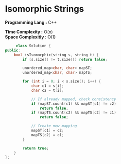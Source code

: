 # Isomorphic Strings

**Programming Lang :** C++

**Time Complexity :** O(n)  
**Space Complexitiy :** O(1)

 

```cpp
     class Solution {
public:
    bool isIsomorphic(string s, string t) {
        if (s.size() != t.size()) return false;

        unordered_map<char, char> mapST;
        unordered_map<char, char> mapTS;

        for (int i = 0; i < s.size(); i++) {
            char c1 = s[i];
            char c2 = t[i];

            // If already mapped, check consistency
            if (mapST.count(c1) && mapST[c1] != c2)
                return false;
            if (mapTS.count(c2) && mapTS[c2] != c1)
                return false;

            // Create new mapping
            mapST[c1] = c2;
            mapTS[c2] = c1;
        }

        return true;
    }
};

```
